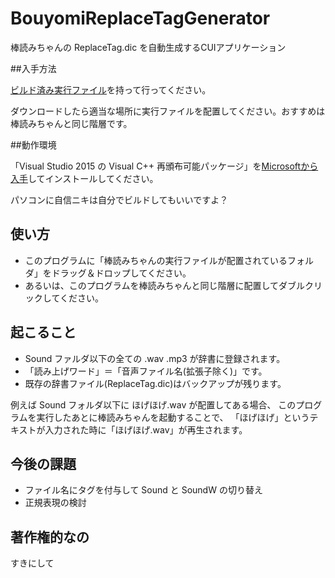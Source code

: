# BouyomiReplaceTagGenerator

棒読みちゃんの ReplaceTag.dic を自動生成するCUIアプリケーション

##入手方法

[ビルド済み実行ファイル][executable]を持って行ってください。

ダウンロードしたら適当な場所に実行ファイルを配置してください。おすすめは棒読みちゃんと同じ階層です。

##動作環境

「Visual Studio 2015 の Visual C++ 再頒布可能パッケージ」を[Microsoftから入手][vs2015redist]してインストールしてください。

パソコンに自信ニキは自分でビルドしてもいいですよ？

## 使い方
* このプログラムに「棒読みちゃんの実行ファイルが配置されているフォルダ」をドラッグ＆ドロップしてください。
* あるいは、このプログラムを棒読みちゃんと同じ階層に配置してダブルクリックしてください。

## 起こること

* Sound ファルダ以下の全ての .wav .mp3 が辞書に登録されます。
* 「読み上げワード」＝「音声ファイル名(拡張子除く)」です。
* 既存の辞書ファイル(ReplaceTag.dic)はバックアップが残ります。

例えば Sound フォルダ以下に ほげほげ.wav が配置してある場合、
このプログラムを実行したあとに棒読みちゃんを起動することで、
「ほげほげ」というテキストが入力された時に「ほげほげ.wav」が再生されます。

## 今後の課題

* ファイル名にタグを付与して Sound と SoundW の切り替え
* 正規表現の検討

## 著作権的なの

すきにして

[executable]: https://github.com/Nu-Pan/BouyomiReplaceTagGenerator/raw/master/BouyomiReplaceTagGenerator/distribution/BouyomiReplaceTagGenerator_x86_Release.exe
[vs2015redist]: https://www.microsoft.com/ja-jp/download/details.aspx?id=48145
